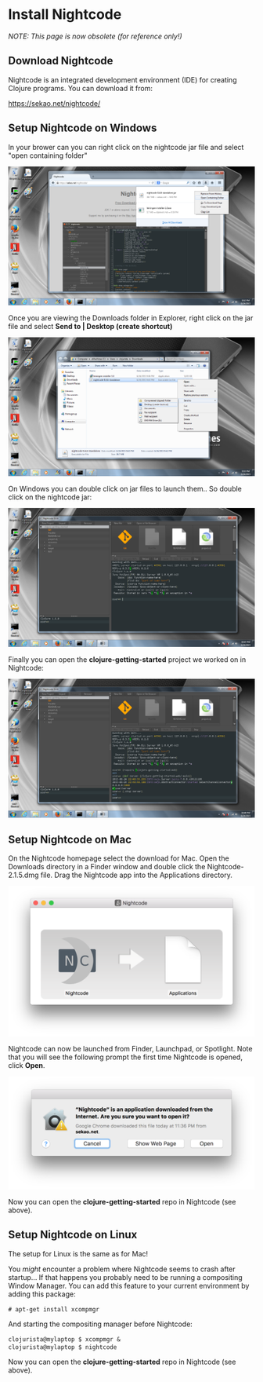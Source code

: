 # Install Nightcode

*NOTE: This page is now obsolete (for reference only!)*

## Download Nightcode

Nightcode is an integrated development environment (IDE) for
creating Clojure programs. You can download it from:

https://sekao.net/nightcode/

## Setup Nightcode on Windows

In your brower can you can right click on the nightcode jar file
and select "open containing folder"

![Open containing folder](img/new/nc2.png)

Once you are viewing the Downloads folder in Explorer, right
click on the jar file and select **Send to | Desktop (create shortcut)**

![Create Shortcut](img/new/nc3.png)

On Windows you can double click on jar files to launch them..
So double click on the nightcode jar:

![Launch nightcode](img/new/nc4.png)

Finally you can open the **clojure-getting-started** project we worked on
in Nightcode:

![Open clojure-getting-started](img/new/nc5.png)

## Setup Nightcode on Mac

On the Nightcode homepage select the download for Mac. Open the Downloads
directory in a Finder window and double click the Nightcode-2.1.5.dmg file.
Drag the Nightcode app into the Applications directory.

![Mac Install](img/new/nc_mac0.png)

Nightcode can now be launched from Finder, Launchpad, or Spotlight. Note
that you will see the following prompt the first time Nightcode is opened,
click **Open**.

![Open Prompt](img/new/nc_mac1.png)

Now you can open the **clojure-getting-started** repo in Nightcode (see above).


## Setup Nightcode on Linux

The setup for Linux is the same as for Mac!

You _might_ encounter a problem where Nightcode seems to
crash after startup... If that happens you probably need
to be running a compositing Window Manager. You can add this
feature to your current environment by adding this package:

````
# apt-get install xcompmgr
````

And starting the compositing manager before Nightcode:

````
clojurista@mylaptop $ xcompmgr &
clojurista@mylaptop $ nightcode
````

Now you can open the **clojure-getting-started** repo in Nightcode (see above).
